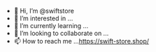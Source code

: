 - 👋 Hi, I’m @swiftstore
- 👀 I’m interested in ...
- 🌱 I’m currently learning ...
- 💞️ I’m looking to collaborate on ...
- 📫 How to reach me ...https://swift-store.shop/

<!---
swiftstore/swiftstore is a ✨ special ✨ repository because its `README.md` (this file) appears on your GitHub profile.
You can click the Preview link to take a look at your changes.
--->

